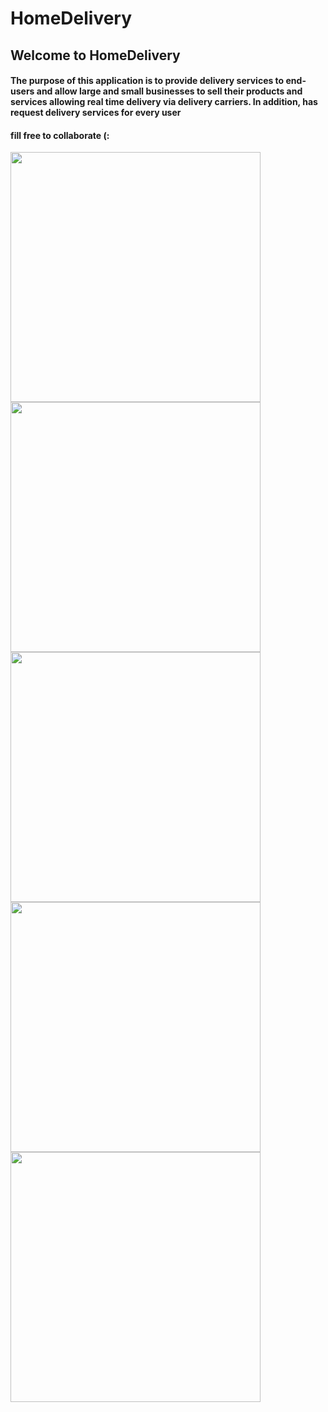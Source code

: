 # HomeDelivery

<h2>Welcome to HomeDelivery</h2>
<h4>The purpose of this application is to provide delivery services to end-users and allow large and small businesses to sell their products and services allowing real time delivery via delivery carriers. In addition, has request delivery services for every user</h4>
<h4>fill free to collaborate (:</h4>
<image width="400" src="https://github.com/PivaRos/HomeDelivery/assets/71174379/6d8812b0-021e-4972-b927-dc8c0e33aa36"/>
<image width="400" src="https://github.com/PivaRos/HomeDelivery/assets/71174379/7b50f532-4157-41b9-a609-a6543fd1b0e1"/>
<image  width="400" src="https://github.com/PivaRos/HomeDelivery/assets/71174379/5b01bd31-819f-4de1-a915-0a5cc96f782b"/>
<image width="400" src="https://github.com/PivaRos/HomeDelivery/assets/71174379/7ee23640-6246-4dba-af84-691790273e82"/>
<image width="400" src="https://github.com/PivaRos/HomeDelivery/assets/71174379/944c304f-d7e4-41bf-baf3-530b644ce56d"/>

